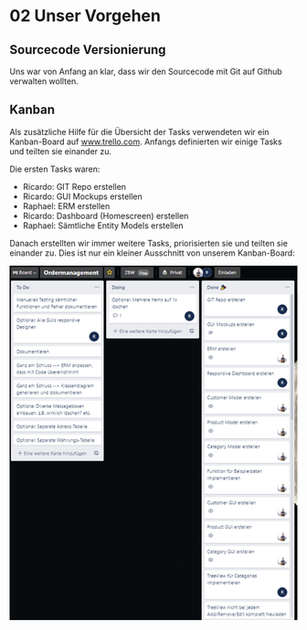 # 02 Unser Vorgehen

## Sourcecode Versionierung

Uns war von Anfang an klar, dass wir den Sourcecode mit Git auf Github verwalten wollten.

## Kanban

Als zusätzliche Hilfe für die Übersicht der Tasks verwendeten wir ein Kanban-Board auf www.trello.com. Anfangs definierten wir einige Tasks und teilten sie einander zu.

Die ersten Tasks waren:

- Ricardo: GIT Repo erstellen
- Ricardo: GUI Mockups erstellen
- Raphael: ERM erstellen
- Ricardo: Dashboard (Homescreen) erstellen
- Raphael: Sämtliche Entity Models erstellen

Danach erstellten wir immer weitere Tasks, priorisierten sie und teilten sie einander zu. Dies ist nur ein kleiner Ausschnitt von unserem Kanban-Board:

![trello-kanban](images/trello-kanban.png)